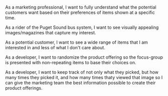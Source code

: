 As a marketing professional, I want to fully understand what the potential customers want based on their preferences of items shown at a specific time.

As a rider of the Puget Sound bus system, I want to see visually appealing images/magazines that capture my interest.

As a potential customer, I want to see a wide range of items that I am interested in and less of what I don't care about.

As a developer, I want to randomize the product offering so the focus-group is presented with non-repeating items to base their choices on.

As a developer, I want to keep track of not only what they picked, but how many times they picked it, and how many times thaty viewed that image so I can give the marketing team the best information possible to create their product offerings.